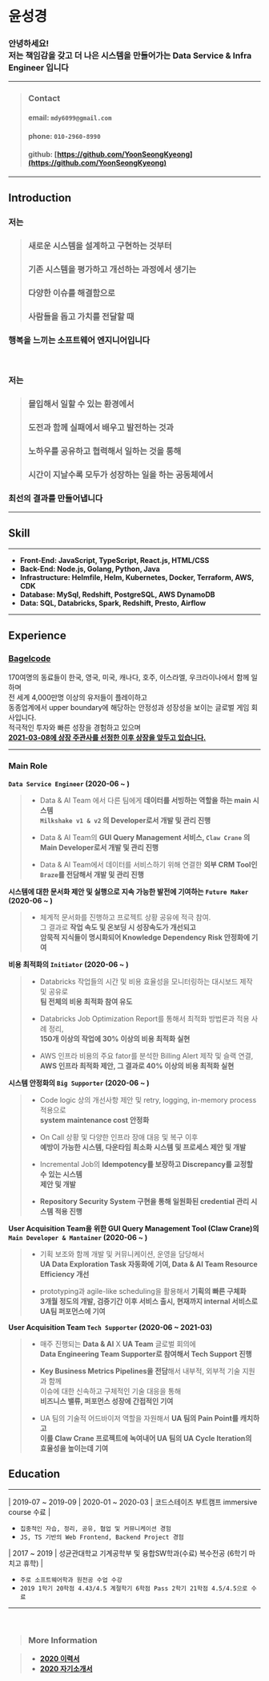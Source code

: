 # **윤성경**

### **안녕하세요! <br> 저는 책임감을 갖고 더 나은 시스템을 만들어가는 Data Service & Infra Engineer 입니다**

<hr>

> ### **Contact**
>
> #### email: **`mdy6099@gmail.com`**
>
> #### phone: **`010-2960-8990`**
>
> #### github: **[https://github.com/YoonSeongKyeong](https://github.com/YoonSeongKyeong)**

<hr>

## **Introduction**

### **저는**

> ### **새로운 시스템을 설계하고 구현하는 것부터**
>
> ### **기존 시스템을 평가하고 개선하는 과정에서 생기는**
>
> ### **다양한 이슈를 해결함으로**
>
> ### **사람들을 돕고 가치를 전달할 때**

### **행복을 느끼는 소프트웨어 엔지니어입니다**

<br>

### **저는**

> ### **몰입해서 일할 수 있는 환경에서**
>
> ### **도전과 함께 실패에서 배우고 발전하는 것과**
>
> ### **노하우를 공유하고 협력해서 일하는 것을 통해**
>
> ### **시간이 지날수록 모두가 성장하는 일을 하는 공동체에서**

### **최선의 결과를 만들어냅니다**

<hr>

## **Skill**

<hr>

- **Front-End: JavaScript, TypeScript, React.js, HTML/CSS**
- **Back-End: Node.js, Golang, Python, Java**
- **Infrastructure: Helmfile, Helm, Kubernetes, Docker, Terraform, AWS, CDK**
- **Database: MySql, Redshift, PostgreSQL, AWS DynamoDB**
- **Data: SQL, Databricks, Spark, Redshift, Presto, Airflow**

<hr>

## **Experience**

### **[Bagelcode](https://bagelcode.recruiter.co.kr/appsite/company/index)**

170여명의 동료들이 한국, 영국, 미국, 캐나다, 호주, 이스라엘, 우크라이나에서 함께 일하며
<br>
전 세계 4,000만명 이상의 유저들이 플레이하고
<br>
동종업계에서 upper boundary에 해당하는 안정성과 성장성을 보이는 글로벌 게임 회사입니다.
<br>
적극적인 투자와 빠른 성장을 경험하고 있으며
<br>
**[2021-03-08에 상장 주관사를 선정한 이후 상장을 앞두고 있습니다.](https://www.venturesquare.net/824719)**

<hr>

### **Main Role**

**`Data Service Engineer` (2020-06 ~ )**

> - Data & AI Team 에서 다른 팀에게 **데이터를 서빙하는 역할을 하는 main 시스템 <br> `Milkshake v1 & v2` 의 Developer로서 개발 및 관리 진행**
>
> - Data & AI Team의 **GUI Query Management 서비스, `Claw Crane` 의 <br> Main Developer로서 개발 및 관리 진행**
>
> - Data & AI Team에서 데이터를 서비스하기 위해 연결한 **외부 CRM Tool인 <br> `Braze`를 전담해서 개발 및 관리 진행**

**시스템에 대한 문서화 제안 및 실행으로 지속 가능한 발전에 기여하는 `Future Maker` (2020-06 ~ )**

> - 체계적 문서화를 진행하고 프로젝트 상황 공유에 적극 참여. <br> 그 결과로 **작업 속도 및 온보딩 시 성장속도가 개선되고 <br> 암묵적 지식들이 명시화되어 Knowledge Dependency Risk 안정화에 기여**

**비용 최적화의 `Initiator` (2020-06 ~ )**

> - Databricks 작업들의 시간 및 비용 효율성을 모니터링하는 대시보드 제작 및 공유로 <br> **팀 전체의 비용 최적화 참여 유도**
>
> - Databricks Job Optimization Report를 통해서 최적화 방법론과 적용 사례 정리, <br> **150개 이상의 작업에 30% 이상의 비용 최적화 실현**
>
> - AWS 인프라 비용의 주요 fator를 분석한 Billing Alert 제작 및 슬랙 연결, <br> **AWS 인프라 최적화 제안, 그 결과로 40% 이상의 비용 최적화 실현**

**시스템 안정화의 `Big Supporter` (2020-06 ~ )**

> - Code logic 상의 개선사항 제안 및 retry, logging, in-memory process 적용으로 <br> **system maintenance cost 안정화**
>
> - On Call 상황 및 다양한 인프라 장애 대응 및 복구 이후 <br> **예방이 가능한 시스템, 다운타임 최소화 시스템 및 프로세스 제안 및 개발**
>
> - Incremental Job의 **Idempotency를 보장하고 Discrepancy를 교정할 수 있는 시스템 <br> 제안 및 개발**
>
> - **Repository Security System 구현을 통해 일원화된 credential 관리 시스템 적용 진행**

**User Acquisition Team을 위한 GUI Query Management Tool (Claw Crane)의 <br> `Main Developer & Mantainer` (2020-06 ~ )**

> - 기획 보조와 함께 개발 및 커뮤니케이션, 운영을 담당해서 <br> **UA Data Exploration Task 자동화에 기여, Data & AI Team Resource Efficiency 개선**
>
> - prototyping과 agile-like scheduling을 활용해서 **기획의 빠른 구체화 <br> 3개월 정도의 개발, 검증기간 이후 서비스 출시, 현재까지 internal 서비스로 <br> UA팀 퍼포먼스에 기여**

**User Acquisition Team `Tech Supporter` (2020-06 ~ 2021-03)**

> - 매주 진행되는 **Data & AI** X **UA Team** 글로벌 회의에 <br> **Data Engineering Team Supporter로 참여해서 Tech Support 진행**
>
> - **Key Business Metrics Pipelines을 전담**해서 내부적, 외부적 기술 지원과 함께 <br> 이슈에 대한 신속하고 구체적인 기술 대응을 통해 <br> **비즈니스 밸류, 퍼포먼스 성장에 간접적인 기여**
>
> - UA 팀의 기술적 어드바이저 역할을 자원해서 **UA 팀의 Pain Point를 캐치하고 <br> 이를 Claw Crane 프로젝트에 녹여내어 UA 팀의 UA Cycle Iteration의 <br> 효율성을 높이는데 기여**

## **Education**

<hr>

| 2019-07 ~ 2019-09 | 2020-01 ~ 2020-03 | 코드스테이츠 부트캠프 immersive course 수료 |

- `집중적인 자습, 정리, 공유, 협업 및 커뮤니케이션 경험`
- `JS, TS 기반의 Web Frontend, Backend Project 경험`

| 2017 ~ 2019 | 성균관대학교 기계공학부 및 융합SW학과(수료) 복수전공 (6학기 마치고 휴학) |

- `주로 소프트웨어학과 원전공 수업 수강`
- `2019 1학기 20학점 4.43/4.5 계절학기 6학점 Pass 2학기 21학점 4.5/4.5으로 수료`

<hr>

<br>

> ### **More Information**

> - **[2020 이력서](./docs/윤성경_이력서_2020.pdf)**
> - **[2020 자기소개서](./docs/윤성경_자기소개서_2020.pdf)**
